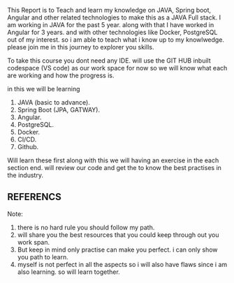 This Report is to Teach and learn my knowledge on JAVA, Spring boot, Angular and other related technologies to make this as a JAVA Full stack. I am working in JAVA for the past 5 year. along with that I have worked in Angular for 3 years. and with other technologies like Docker, PostgreSQL out of my interest. so i am able to teach what i know up to my knowlwedge. please join me in this journey to explorer you skills. 

To take this course you dont need any IDE. will use the GIT HUB inbuilt codespace (VS code) as our work space for now so we will know what each are working and how the progress is.

in this we will be learning
1. JAVA (basic to advance).
2. Spring Boot (JPA, GATWAY).
3. Angular.
4. PostgreSQL.
5. Docker.
6. CI/CD.
7. Github.

Will learn these first along with this we will having an exercise in the each section end. will review our code and get the to know the best practises in the industry.

## REFERENCS
Note:
1. there is no hard rule you should follow my path.
2. will share you the best resources that you could keep through out you work span.
3. But keep in mind only practise can make you perfect. i can only show you path to learn.
4. myself is not perfect in all the aspects so i will also have flaws since i am also learning. so will learn together.
